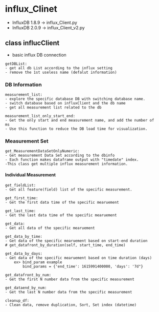 # influx_Clinet
- InfluxDB 1.8.9 -> influx_Client.py
- InfluxDB 2.0.9 -> influx_Client_v2.py


## class influcClient
- basic influx DB connection

```
getDBList: 
- get all db List according to the influx setting
- remove the 1st useless name (defalut information)
```

### DB Information

```
measurement_list:
- explore the specific database DB with switching database name.
- switch database based on influxClient and the db name
- get all measurement list related to the db
```
```
measurement_list_only_start_end:
- Get the only start and end measurement name, and add the number of ms
- Use this function to reduce the DB load time for visualization.
```

### Measurement Set

```
get_MeasurementDataSetOnlyNumeric:
- Get measurement Data Set according to the dbinfo
- Each function makes dataframe output with "timedate" index.
-This class get multiple influx measurement information.
```

#### Individual Measurement

```
get_fieldList:
- Get all feature(field) list of the specific measurement.
```
```
get_first_time:
- Get the first data time of the specific mearuement
```

```
get_last_time:
- Get the last data time of the specific mearuement
```

```
get_data:
- Get all data of the specific mearuement
```
```
get_data_by_time:
- Get data of the specific mearuement based on start-end duration
# get_datafront_by_duration(self, start_time, end_time)

```
```
get_data_by_days:
- Get data of the specific mearuement based on time duration (days)
    ex> bind_param example
        bind_params = {'end_time': 1615991400000, 'days': '7d"}
```

```
get_datafront_by_num:
- Get the first N number data from the specific measurement
```

```
get_dataend_by_num:
- Get the last N number data from the specific measurement
```


```
cleanup_df:
- Clean data, remove duplication, Sort, Set index (datetime)


```
